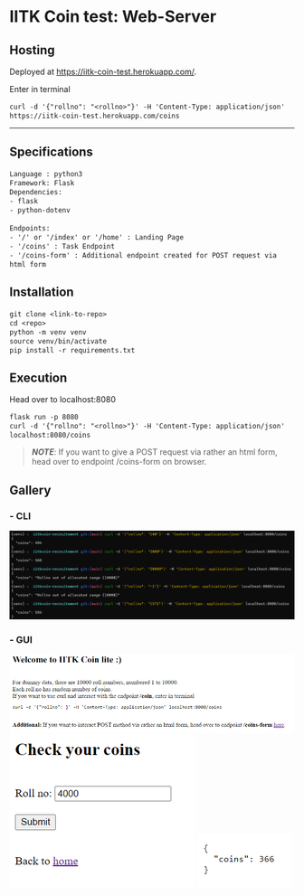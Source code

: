 # IITK Coin test: Web-Server

## Hosting

Deployed at <https://iitk-coin-test.herokuapp.com/>.

Enter in terminal
```
curl -d '{"rollno": "<rollno>"}' -H 'Content-Type: application/json' https://iitk-coin-test.herokuapp.com/coins
```

-----------

## Specifications

```
Language : python3
Framework: Flask
Dependencies:
- flask
- python-dotenv

Endpoints:
- '/' or '/index' or '/home' : Landing Page
- '/coins' : Task Endpoint
- '/coins-form' : Additional endpoint created for POST request via html form
```

## Installation

```
git clone <link-to-repo>
cd <repo>
python -m venv venv
source venv/bin/activate
pip install -r requirements.txt
```

## Execution

Head over to localhost:8080
```
flask run -p 8080
curl -d '{"rollno": "<rollno>"}' -H 'Content-Type: application/json' localhost:8080/coins
```

> _**NOTE**_: If you want to give a POST request via rather an html form, head over to endpoint /coins-form on browser.

## Gallery

### - CLI

<img src="assets/cli.png">

### - GUI

<img src="assets/browser1.PNG">
<img src="assets/browser2.PNG">
<img src="assets/browser3.PNG">
